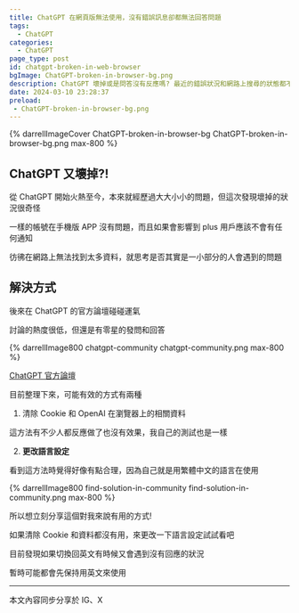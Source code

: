```yaml
---
title: ChatGPT 在網頁版無法使用，沒有錯誤訊息卻都無法回答問題
tags:
  - ChatGPT
categories:
  - ChatGPT
page_type: post
id: chatgpt-broken-in-web-browser
bgImage: ChatGPT-broken-in-browser-bg.png
description: ChatGPT 壞掉或是問答沒有反應嗎? 最近的錯誤狀況和網路上搜尋的狀態都不太相同，沒有明顯的錯誤訊息，但就是一直無法問答，最後發現可能只是語言的設定問題!
date: 2024-03-10 23:28:37
preload: 
 - ChatGPT-broken-in-browser-bg.png
---
```


{% darrellImageCover ChatGPT-broken-in-browser-bg ChatGPT-broken-in-browser-bg.png max-800 %}

## ChatGPT 又壞掉?!

從 ChatGPT 開始火熱至今，本來就經歷過大大小小的問題，但這次發現壞掉的狀況很奇怪

一樣的帳號在手機版 APP 沒有問題，而且如果會影響到 plus 用戶應該不會有任何通知

彷彿在網路上無法找到太多資料，就思考是否其實是一小部分的人會遇到的問題


## 解決方式

後來在 ChatGPT 的官方論壇碰碰運氣

討論的熱度很低，但還是有零星的發問和回答

{% darrellImage800 chatgpt-community chatgpt-community.png max-800 %}

<a href="https://community.openai.com/"><i class="fa-solid fa-link"></i><span> ChatGPT 官方論壇 </span></a>

目前整理下來，可能有效的方式有兩種

1. 清除 Cookie 和 OpenAI 在瀏覽器上的相關資料

這方法有不少人都反應做了也沒有效果，我自己的測試也是一樣

2. **更改語言設定**

看到這方法時覺得好像有點合理，因為自己就是用繁體中文的語言在使用

{% darrellImage800 find-solution-in-community find-solution-in-community.png max-800 %}

所以想立刻分享這個對我來說有用的方式!

如果清除 Cookie 和資料都沒有用，來更改一下語言設定試試看吧

目前發現如果切換回英文有時候又會遇到沒有回應的狀況

暫時可能都會先保持用英文來使用

---

本文內容同步分享於 IG、X

<blockquote class="twitter-tweet" data-lang="zh-tw" data-theme="dark" data-align="center" data-cards="hidden"> <a href="https://twitter.com/DarrellMarTech/status/1766297215935586357"></a></blockquote> <script async src="https://platform.twitter.com/widgets.js" charset="utf-8"></script>


